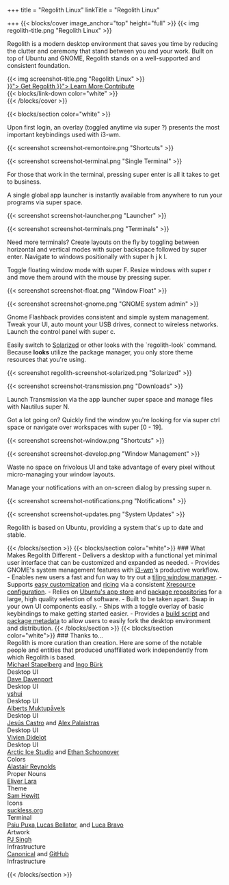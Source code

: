 +++
title = "Regolith Linux"
linkTitle = "Regolith Linux"

+++
{{< blocks/cover image_anchor="top" height="full" >}}
{{< img regolith-title.png "Regolith Linux" >}}

<p class="lead m-5">Regolith is a modern desktop environment that saves you time by reducing the clutter and ceremony that stand between you and your work. Built on top of Ubuntu and GNOME, Regolith stands on a well-supported and consistent foundation.</p>

<div class="row">
  <div class="col-sm-8">{{< img screenshot-title.png "Regolith Linux" >}}</div>
  <div class="col-sm-4">
    <div class="mx-auto">
    <a class="btn btn-lg btn-secondary mr-3 mb-4" href="{{< relref "/download" >}}">
      Get Regolith <i class="fas fa-cloud-download-alt ml-2 "></i>
    </a>
    <a class="btn btn-lg btn-primary mr-3 mb-4" href="{{< relref "/docs" >}}">
      Learn More <i class="fas fa-book-reader ml-2"></i>
    </a>
    <a class="btn btn-lg btn-success mr-3 mb-4" href="https://opencollective.com/regolith/donate">
      Contribute <i class="fas fa-piggy-bank ml-2"></i>
    </a>
</div>
</div>
    <div class="mx-auto mt-5 pt-5">
      {{< blocks/link-down color="white" >}}
  </div>
{{< /blocks/cover >}}

{{< blocks/section color="white" >}}
<div class="container">
  <div class="row pb-5">
    <div class="col d-flex my-auto border rounded p-3">
      <p>Upon first login, an overlay (toggled anytime via <span class="text-nowrap"><span class="badge badge-warning">super</span> <span class="badge badge-warning">?</span></span>) presents the most important keybindings used with i3-wm.</p>
    </div>
    <div class="col d-flex">
      <p>{{< screenshot screenshot-remontoire.png "Shortcuts" >}}</p>
    </div>
    <div class="row pb-5 pt-5">
      <div class="col">
        <p>{{< screenshot screenshot-terminal.png "Single Terminal" >}}</p>
      </div>
      <div class="col my-auto border rounded p-3">
        <p>For those that work in the terminal, pressing <span class="text-nowrap"><span class="badge badge-warning">super</span> <span class="badge badge-warning">enter</span></span> is all it takes to get to business.</p>
      </div>
    </div>
    <div class="row pb-5 pt-5">
      <div class="col my-auto border rounded p-3">
        <p>A single global app launcher is instantly available from anywhere to run your programs via <span class="text-nowrap"><span class="badge badge-warning">super</span> <span class="badge badge-warning">space</span></span>.</p>
      </div>
      <div class="col">
        <p>{{< screenshot screenshot-launcher.png "Launcher" >}}</p>
      </div>
    </div>
    <div class="row pb-5">
      <div class="col d-flex">
        <p>{{< screenshot screenshot-terminals.png "Terminals" >}}</p>
      </div>
      <div class="col d-flex my-auto border rounded p-3">
        <p>Need more terminals?  Create layouts on the fly by toggling between horizontal and vertical modes with <span class="text-nowrap"><span class="badge badge-warning">super</span> <span class="badge badge-warning">backspace</span></span> followed by <span class="text-nowrap"><span class="badge badge-warning">super</span> <span class="badge badge-warning">enter</span></span>.  Navigate to windows positionally with <span class="text-nowrap"><span class="badge badge-warning">super</span> <span class="badge badge-warning">h</span> <span class="badge badge-warning">j</span> <span class="badge badge-warning">k</span> <span class="badge badge-warning">l</span></span>.</p>
      </div>
    </div>
    <div class="row pb-5">
      <div class="col d-flex my-auto border rounded p-3">
        <p>Toggle floating window mode with <span class="text-nowrap"><span class="badge badge-warning">super</span> <span class="badge badge-warning">F</span></span>.  Resize windows with <span class="text-nowrap"><span class="badge badge-warning">super</span> <span class="badge badge-warning">r</span></span> and move them around with the mouse by pressing <span class="badge badge-warning">super</span>.</p>
      </div>
      <div class="col d-flex">
        <p>{{< screenshot screenshot-float.png "Window Float" >}}</p>
      </div>
    </div>
    <div class="row pb-5">
      <div class="col d-flexr">
        <p>{{< screenshot screenshot-gnome.png "GNOME system admin" >}}</p>
      </div>
      <div class="col d-flex my-auto border rounded p-3">
        <p>Gnome Flashback provides consistent and simple system management. Tweak your UI, auto mount your USB drives, connect to wireless networks. Launch the control panel with <span class="text-nowrap"><span class="badge badge-warning">super</span> <span class="badge badge-warning">c</span></span>.</p>
      </div>
    </div>
    <div class="row pb-5">
      <div class="col d-flex my-auto border rounded p-3">
        <p>Easily switch to <a href="https://ethanschoonover.com/solarized">Solarized</a> or other looks with the `regolith-look` command. Because <b>looks</b> utilize the package manager, you only store theme resources that you're using.</p>
      </div>
      <div class="col d-flex">
        <p>{{< screenshot regolith-screenshot-solarized.png "Solarized" >}}</p>
      </div>
    </div>
    <div class="row pb-5">
      <div class="col d-flex">
        <p>{{< screenshot screenshot-transmission.png "Downloads" >}}</p>
      </div>
      <div class="col d-flex my-auto border rounded p-3">
        <p>Launch Transmission via the app launcher <span class="text-nowrap"><span class="badge badge-warning">super</span> <span class="badge badge-warning">space</span></span> and manage files with Nautilus <span class="text-nowrap"><span class="badge badge-warning">super</span> <span class="badge badge-warning">N</span></span>.</p>
      </div>
    </div>
    <div class="row pb-5">
      <div class="col d-flex my-auto border rounded p-3">
        <p>Got a lot going on?  Quickly find the window you're looking for via <span class="text-nowrap"><span class="badge badge-warning">super</span> <span class="badge badge-warning">ctrl</span> <span class="badge badge-warning">space</span></span> or navigate over workspaces with <span class="text-nowrap"><span class="badge badge-warning">super</span> <span class="badge badge-warning">[0 - 19]</span></span>.</p>
      </div>
      <div class="col d-flex">
        <p>{{< screenshot screenshot-window.png "Shortcuts" >}}</p>
      </div>
    </div>
    <div class="row">
      <div class="col d-flex">
        <p>{{< screenshot screenshot-develop.png "Window Management" >}}</p>
      </div>
      <div class="col d-flex my-auto border rounded p-3">
        <p>Waste no space on frivolous UI and take advantage of every pixel without micro-managing your window layouts.</p>
      </div>
    </div>
    <div class="row">
      <div class="col d-flex my-auto border rounded p-3">
        <p>Manage your notifications with an on-screen dialog by pressing <span class="text-nowrap"><span class="badge badge-warning">super</span> <span class="badge badge-warning">n</span></span>.</p>
      </div>
      <div class="col d-flex p-3">
        <p>{{< screenshot screenshot-notifications.png "Notifications" >}}</p>
      </div>
    </div>
    <div class="row">
      <div class="col d-flex">
        <p>{{< screenshot screenshot-updates.png "System Updates" >}}</p>
      </div>
      <div class="col d-flex my-auto border rounded p-3">
        <p>Regolith is based on Ubuntu, providing a system that's up to date and stable.</p>
      </div>
    </div>
  </div>
</div>
{{< /blocks/section >}}
{{< blocks/section color="white">}}
### <i class="fas fa-info-circle pr-3"></i>What Makes Regolith Different
- Delivers a desktop with a functional yet minimal user interface that can be customized and expanded as needed.
- Provides GNOME's system management features with <a href="https://i3wm.org/">i3-wm</a>'s productive workflow.
- Enables new users a fast and fun way to try out a <a href="https://opensource.com/article/18/8/i3-tiling-window-manager">tiling window manager</a>.
- Supports <a href="https://github.com/regolith-linux/regolith-desktop/wiki/Customize">easy customization</a> and <a href="https://www.reddit.com/r/unixporn">ricing</a> via a consistent <a href="https://github.com/regolith-linux/regolith-styles/blob/master/Xresources/root">Xresource configuration</a>.
- Relies on <a href="https://snapcraft.io/store">Ubuntu's app store</a> and <a href="https://packages.ubuntu.com/">package repositories</a> for a large, high quality selection of software.
- Built to be taken apart. Swap in your own UI components easily.
- Ships with a toggle overlay of basic keybindings to make getting started easier.
- Provides a <a href="https://github.com/regolith-linux/regolith-builder/blob/master/build.sh">build script</a> and <a href="https://github.com/regolith-linux/regolith-builder/blob/master/package-model.json">package metadata</a> to allow users to easily fork the desktop environment and distribution.
{{< /blocks/section >}}
{{< blocks/section color="white">}}
### <i class="fas fa-user-friends pr-3"></i>Thanks to...
<div class="container-fluid">
  <div class="row pl-0 align-items-center">
    <div class="col-5 col-md-0">
      Regolith is more curation than creation.  Here are some of the notable people and entities that produced unaffiliated work independently from which Regolith is based.
    </div>
    <div class="col-6 border rounded p-3">
      <div class="container">
        <div class="row">
          <div class="col-lg"><a href="https://i3wm.org">Michael Stapelberg</a> and <a href="https://github.com/Airblader/i3">Ingo Bürk</a></div>
          <div class="col-sm">Desktop UI</div>
        </div>
        <div class="row">
          <div class="col-lg"><a href="https://github.com/davatorium/rofi">Dave Davenport</a></div>
          <div class="col-sm">Desktop UI</div>
        </div>
        <div class="row">
          <div class="col-lg"><a href="https://github.com/yshui/compton">yshui</a></div>
          <div class="col-sm">Desktop UI</div>
        </div>
        <div class="row">
          <div class="col-lg"><a href="https://wiki.gnome.org/Projects/GnomeFlashback">Alberts Muktupāvels</a></div>
          <div class="col-sm">Desktop UI</div>
        </div>
        <div class="row">
          <div class="col-lg"><a href="https://github.com/jcstr">Jesús Castro</a> and <a href="https://github.com/deuill">Alex Palaistras</a></div>
          <div class="col-sm">Desktop UI</div>
        </div>
        <div class="row">
          <div class="col-lg"><a href="https://github.com/vivien/i3blocks">Vivien Didelot</a></div>
          <div class="col-sm">Desktop UI</div>
        </div>
        <div class="row">
          <div class="col-lg"><a href="https://github.com/arcticicestudio">Arctic Ice Studio</a> and <a href="https://ethanschoonover.com/solarized/">Ethan Schoonover</a></div>
          <div class="col-sm">Colors</div>
        </div>
        <div class="row">
          <div class="col-lg"><a href="http://www.alastairreynolds.com/">Alastair Reynolds</a></div>
          <div class="col-sm">Proper Nouns</div>
        </div>
        <div class="row">
          <div class="col-lg"><a href="https://github.com/EliverLara/Nordic">Eliver Lara</a></div>
          <div class="col-sm">Theme</div>
        </div>
        <div class="row">
          <div class="col-lg"><a href="https://snwh.org/paper">Sam Hewitt</a></div>
          <div class="col-sm">Icons</div>
        </div>
        <div class="row">
          <div class="col-lg"><a href="https://st.suckless.org">suckless.org</a></div>
          <div class="col-sm">Terminal</div>
        </div>
        <div class="row">
          <div class="col-lg"><a href="http://wallpaper-site.webflow.io/">Psiu Puxa</a>,<a href="https://unsplash.com/photos/C0OD8OM-oM0">Lucas Bellator</a>, and <a href="https://unsplash.com/photos/xnqVGsbXgV4">Luca Bravo</a></div>
          <div class="col-sm">Artwork</div>
        </div>
        <div class="row">
          <div class="col-lg"><a href="https://launchpad.net/cubic">PJ Singh</a></div>
          <div class="col-sm">Infrastructure</div>
        </div>
        <div class="row">
          <div class="col-lg"><a href="https://canonical.com">Canonical</a> and <a href="https://github.com">GitHub</a></div>
          <div class="col-sm">Infrastructure</div>
        </div>
      </div>
    </div>
  </div>
</div>

{{< /blocks/section >}}